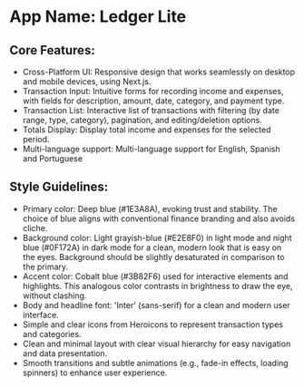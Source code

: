 # **App Name**: Ledger Lite

## Core Features:

- Cross-Platform UI: Responsive design that works seamlessly on desktop and mobile devices, using Next.js.
- Transaction Input: Intuitive forms for recording income and expenses, with fields for description, amount, date, category, and payment type.
- Transaction List: Interactive list of transactions with filtering (by date range, type, category), pagination, and editing/deletion options.
- Totals Display: Display total income and expenses for the selected period.
- Multi-language support: Multi-language support for English, Spanish and Portuguese

## Style Guidelines:

- Primary color: Deep blue (#1E3A8A), evoking trust and stability. The choice of blue aligns with conventional finance branding and also avoids cliche.
- Background color: Light grayish-blue (#E2E8F0) in light mode and night blue (#0F172A) in dark mode for a clean, modern look that is easy on the eyes. Background should be slightly desaturated in comparison to the primary.
- Accent color: Cobalt blue (#3B82F6) used for interactive elements and highlights. This analogous color contrasts in brightness to draw the eye, without clashing.
- Body and headline font: 'Inter' (sans-serif) for a clean and modern user interface.
- Simple and clear icons from Heroicons to represent transaction types and categories.
- Clean and minimal layout with clear visual hierarchy for easy navigation and data presentation.
- Smooth transitions and subtle animations (e.g., fade-in effects, loading spinners) to enhance user experience.